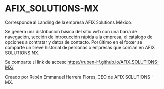 # AFIX_SOLUTIONS-MX
Corresponde al Landing de la empresa AFIX Solutions México. 

Se genera una distribución básica del sitio web con una barra de navegación, sección de introducción rápida a la empresa, el catálogo de opciones a contratar y datos de contacto. Por último en el footer se comparte un breve historial de personas o empresas que confian en AFIX SOLUTIONS MX.

Se comparte el link de acceso https://ruben-hf.github.io/AFIX_SOLUTIONS-MX/

Creado por Rubén Emmanuel Herrera Flores, CEO de AFIX SOLUTIONS - MX.
